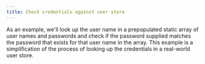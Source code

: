 ```yaml
---
title: Check credentials against user store
---
```


As an example, we'll look up the user name in a prepopulated static array of user names and passwords and check if the password supplied matches the password that exists for that user name in the array. This example is a simplification of the process of looking up the credentials in a real-world user store.

<StackSelector snippet="check-against-user-store"/>

<NextSectionLink/>
